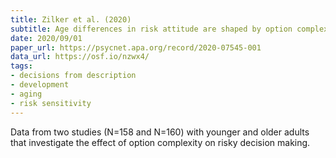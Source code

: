 ```yaml
---
title: Zilker et al. (2020)
subtitle: Age differences in risk attitude are shaped by option complexity.
date: 2020/09/01
paper_url: https://psycnet.apa.org/record/2020-07545-001
data_url: https://osf.io/nzwx4/
tags:
- decisions from description
- development
- aging
- risk sensitivity
---
```


Data from two studies (N=158 and N=160) with younger and older adults that investigate the effect of option complexity on risky decision making.
